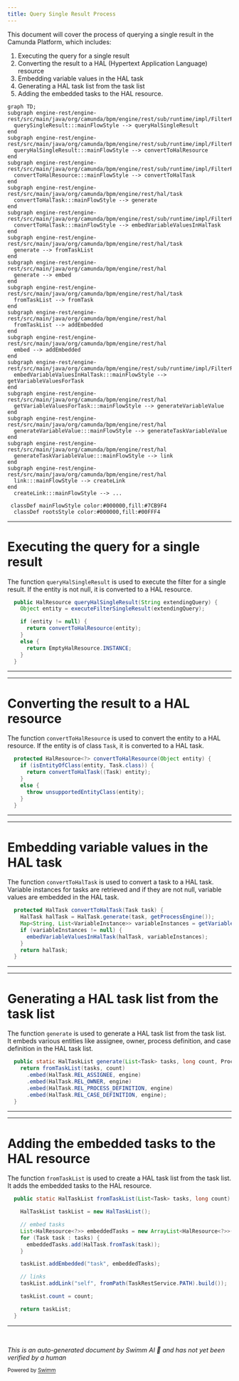 ```yaml
---
title: Query Single Result Process
---
```

This document will cover the process of querying a single result in the Camunda Platform, which includes:

1. Executing the query for a single result
2. Converting the result to a HAL (Hypertext Application Language) resource
3. Embedding variable values in the HAL task
4. Generating a HAL task list from the task list
5. Adding the embedded tasks to the HAL resource.

```mermaid
graph TD;
subgraph engine-rest/engine-rest/src/main/java/org/camunda/bpm/engine/rest/sub/runtime/impl/FilterResourceImpl.java
  querySingleResult:::mainFlowStyle --> queryHalSingleResult
end
subgraph engine-rest/engine-rest/src/main/java/org/camunda/bpm/engine/rest/sub/runtime/impl/FilterResourceImpl.java
  queryHalSingleResult:::mainFlowStyle --> convertToHalResource
end
subgraph engine-rest/engine-rest/src/main/java/org/camunda/bpm/engine/rest/sub/runtime/impl/FilterResourceImpl.java
  convertToHalResource:::mainFlowStyle --> convertToHalTask
end
subgraph engine-rest/engine-rest/src/main/java/org/camunda/bpm/engine/rest/hal/task
  convertToHalTask:::mainFlowStyle --> generate
end
subgraph engine-rest/engine-rest/src/main/java/org/camunda/bpm/engine/rest/sub/runtime/impl/FilterResourceImpl.java
  convertToHalTask:::mainFlowStyle --> embedVariableValuesInHalTask
end
subgraph engine-rest/engine-rest/src/main/java/org/camunda/bpm/engine/rest/hal/task
  generate --> fromTaskList
end
subgraph engine-rest/engine-rest/src/main/java/org/camunda/bpm/engine/rest/hal
  generate --> embed
end
subgraph engine-rest/engine-rest/src/main/java/org/camunda/bpm/engine/rest/hal/task
  fromTaskList --> fromTask
end
subgraph engine-rest/engine-rest/src/main/java/org/camunda/bpm/engine/rest/hal
  fromTaskList --> addEmbedded
end
subgraph engine-rest/engine-rest/src/main/java/org/camunda/bpm/engine/rest/hal
  embed --> addEmbedded
end
subgraph engine-rest/engine-rest/src/main/java/org/camunda/bpm/engine/rest/sub/runtime/impl/FilterResourceImpl.java
  embedVariableValuesInHalTask:::mainFlowStyle --> getVariableValuesForTask
end
subgraph engine-rest/engine-rest/src/main/java/org/camunda/bpm/engine/rest/hal
  getVariableValuesForTask:::mainFlowStyle --> generateVariableValue
end
subgraph engine-rest/engine-rest/src/main/java/org/camunda/bpm/engine/rest/hal
  generateVariableValue:::mainFlowStyle --> generateTaskVariableValue
end
subgraph engine-rest/engine-rest/src/main/java/org/camunda/bpm/engine/rest/hal
  generateTaskVariableValue:::mainFlowStyle --> link
end
subgraph engine-rest/engine-rest/src/main/java/org/camunda/bpm/engine/rest/hal
  link:::mainFlowStyle --> createLink
end
  createLink:::mainFlowStyle --> ...

 classDef mainFlowStyle color:#000000,fill:#7CB9F4
  classDef rootsStyle color:#000000,fill:#00FFF4
```

<SwmSnippet path="/engine-rest/engine-rest/src/main/java/org/camunda/bpm/engine/rest/sub/runtime/impl/FilterResourceImpl.java" line="182">

---

# Executing the query for a single result

The function `queryHalSingleResult` is used to execute the filter for a single result. If the entity is not null, it is converted to a HAL resource.

```java
  public HalResource queryHalSingleResult(String extendingQuery) {
    Object entity = executeFilterSingleResult(extendingQuery);

    if (entity != null) {
      return convertToHalResource(entity);
    }
    else {
      return EmptyHalResource.INSTANCE;
    }
  }
```

---

</SwmSnippet>

<SwmSnippet path="/engine-rest/engine-rest/src/main/java/org/camunda/bpm/engine/rest/sub/runtime/impl/FilterResourceImpl.java" line="375">

---

# Converting the result to a HAL resource

The function `convertToHalResource` is used to convert the entity to a HAL resource. If the entity is of class `Task`, it is converted to a HAL task.

```java
  protected HalResource<?> convertToHalResource(Object entity) {
    if (isEntityOfClass(entity, Task.class)) {
      return convertToHalTask((Task) entity);
    }
    else {
      throw unsupportedEntityClass(entity);
    }
  }
```

---

</SwmSnippet>

<SwmSnippet path="/engine-rest/engine-rest/src/main/java/org/camunda/bpm/engine/rest/sub/runtime/impl/FilterResourceImpl.java" line="384">

---

# Embedding variable values in the HAL task

The function `convertToHalTask` is used to convert a task to a HAL task. Variable instances for tasks are retrieved and if they are not null, variable values are embedded in the HAL task.

```java
  protected HalTask convertToHalTask(Task task) {
    HalTask halTask = HalTask.generate(task, getProcessEngine());
    Map<String, List<VariableInstance>> variableInstances = getVariableInstancesForTasks(halTask);
    if (variableInstances != null) {
      embedVariableValuesInHalTask(halTask, variableInstances);
    }
    return halTask;
  }
```

---

</SwmSnippet>

<SwmSnippet path="/engine-rest/engine-rest/src/main/java/org/camunda/bpm/engine/rest/hal/task/HalTaskList.java" line="36">

---

# Generating a HAL task list from the task list

The function `generate` is used to generate a HAL task list from the task list. It embeds various entities like assignee, owner, process definition, and case definition in the HAL task list.

```java
  public static HalTaskList generate(List<Task> tasks, long count, ProcessEngine engine) {
    return fromTaskList(tasks, count)
      .embed(HalTask.REL_ASSIGNEE, engine)
      .embed(HalTask.REL_OWNER, engine)
      .embed(HalTask.REL_PROCESS_DEFINITION, engine)
      .embed(HalTask.REL_CASE_DEFINITION, engine);
  }
```

---

</SwmSnippet>

<SwmSnippet path="/engine-rest/engine-rest/src/main/java/org/camunda/bpm/engine/rest/hal/task/HalTaskList.java" line="44">

---

# Adding the embedded tasks to the HAL resource

The function `fromTaskList` is used to create a HAL task list from the task list. It adds the embedded tasks to the HAL resource.

```java
  public static HalTaskList fromTaskList(List<Task> tasks, long count) {

    HalTaskList taskList = new HalTaskList();

    // embed tasks
    List<HalResource<?>> embeddedTasks = new ArrayList<HalResource<?>>();
    for (Task task : tasks) {
      embeddedTasks.add(HalTask.fromTask(task));
    }

    taskList.addEmbedded("task", embeddedTasks);

    // links
    taskList.addLink("self", fromPath(TaskRestService.PATH).build());

    taskList.count = count;

    return taskList;
  }
```

---

</SwmSnippet>

&nbsp;

*This is an auto-generated document by Swimm AI 🌊 and has not yet been verified by a human*

<SwmMeta version="3.0.0" repo-id="Z2l0aHViJTNBJTNBQ2l0aS1jYW11bmRhJTNBJTNBZ2lsYWRuYXZvdA==" repo-name="Citi-camunda" doc-type="flows"><sup>Powered by [Swimm](/)</sup></SwmMeta>
